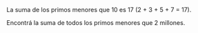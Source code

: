 La suma de los primos menores que 10 es 17 (2 + 3 + 5 + 7 = 17). 

Encontrá la suma de todos los primos menores que 2 millones.